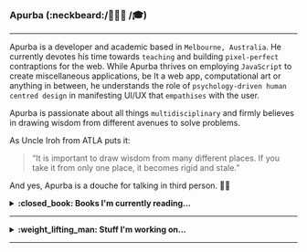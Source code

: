 ### Apurba (:neckbeard:/👨🏽‍💻 /🎓)
---

Apurba is a developer and academic based in `Melbourne, Australia`. He currently devotes his time towards `teaching` and building `pixel-perfect` contraptions for the web. While Apurba thrives on employing `JavaScript` to create miscellaneous applications, be It a web app, computational art or anything in between, he understands the role of `psychology-driven human centred design` in manifesting UI/UX that `empathises` with the user.

Apurba is passionate about all things `multidisciplinary` and firmly believes in drawing wisdom from different avenues to solve problems. 

As Uncle Iroh from ATLA puts it:

> “It is important to draw wisdom from many different places. If you take it from only one place, it becomes rigid and stale.”

And yes, Apurba is a douche for talking in third person. :man_shrugging:
  <details>
  <summary><b>:closed_book: Books I'm currently reading...</b><hr>
    </summary>
  <table>
    <th>Book</th>
    <th>Comment</th>
    <tr>
      <td>Design for Hackers - Reverse Engineering Beauty</td>
      <td>Reading</td>
    </tr>
    <tr>
      <td>Design Thinking for the Greater Good - Innovation in the Social Sector</td>
      <td>On hold for now</td>
    </tr>
  </table>
  </details>
  <details>
  <summary><b>:weight_lifting_man: Stuff I'm working on...</b><hr>
    </summary>
  <table>
    <th>Stuff</th>
    <th>Description</th>
    <th>Progress</th>
    <tr>
      <td>Add it to the list - The Webapp</td>
      <td>Inspired by a YouTube comedy sketch by Julie Nolke, this vanilla JS application helps you organize and keep track of all
      the recommendations your friends keep imposing on you.</td>
      <td>Ongoing</td>
    </tr>
     <tr>
      <td>Speech Graffiti</td>
      <td>An application that generates graffiti style typography of whatever you're speaking as you speak.</td>
      <td>Ideation</td>
    </tr>
  </table>
  </details>

